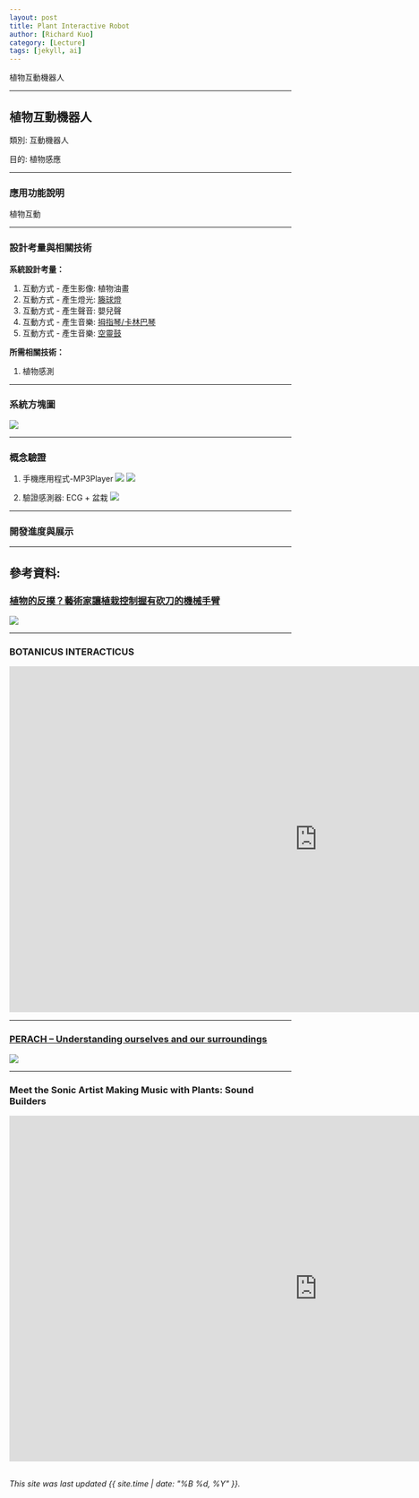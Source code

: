 ```yaml
---
layout: post
title: Plant Interactive Robot
author: [Richard Kuo]
category: [Lecture]
tags: [jekyll, ai]
---
```


植物互動機器人

---
## 植物互動機器人

類別: 互動機器人 <br>

目的: 植物感應 <br>

---
### 應用功能說明
植物互動

---
### 設計考量與相關技術
**系統設計考量：**<br>
1. 互動方式 - 產生影像: 植物油畫
2. 互動方式 - 產生燈光: [籐球燈](https://www.ruten.com.tw/item/show?22011338130857)
3. 互動方式 - 產生聲音: 嬰兒聲
4. 互動方式 - 產生音樂: [拇指琴/卡林巴琴](https://www.ruten.com.tw/item/show?22040555968006)
5. 互動方式 - 產生音樂: [空靈鼓](https://www.ruten.com.tw/item/show?22233080228451)

**所需相關技術：**<br>
1. 植物感測

---
### 系統方塊圖
![](https://github.com/rkuo2023/CSU-projects/blob/main/images/plant-interactive-robot-block-diagram.png?raw=true)

---
### 概念驗證
1. 手機應用程式-MP3Player
![](https://github.com/rkuo2023/CSU-projects/blob/main/images/MP3Player_Designer.PNG?raw=true)
![](https://github.com/rkuo2023/CSU-projects/blob/main/images/MP3Player_Blocks.PNG?raw=true)

2. 驗證感測器: ECG + 盆栽
![](https://gcs.rimg.com.tw/g1/f/ea/df/21735007993567_946.jpg)

---
### 開發進度與展示


---
## 參考資料:

### [植物的反撲？藝術家讓植栽控制握有砍刀的機械手臂](https://www.inside.com.tw/article/29190-david-bowen-plant-machete)
![](https://bucket-img.tnlmedia.com/cabinet/files/consoles/1/teams/1/2022/10/obydgBehbWnS8zBugUisQ1OhrtG2VF2CSk0KZIIY.png?auto=compress&fit=max&w=730)

---
### BOTANICUS INTERACTICUS
<iframe width="1099" height="618" src="https://www.youtube.com/embed/EcRSKEIucjk" title="&quot;BOTANICUS INTERACTICUS&quot;: Interactive Plant Technology" frameborder="0" allow="accelerometer; autoplay; clipboard-write; encrypted-media; gyroscope; picture-in-picture; web-share" allowfullscreen></iframe>

---
### [PERACH – Understanding ourselves and our surroundings](https://www.creativeapplications.net/environment/perach-understanding-ourselves-and-our-surroundings/)
![](https://www.creativeapplications.net/wp-content/uploads/large/giff.gif)

---
### Meet the Sonic Artist Making Music with Plants: Sound Builders
<iframe width="1099" height="618" src="https://www.youtube.com/embed/wYU18eiiFt4" title="Meet the Sonic Artist Making Music with Plants: Sound Builders" frameborder="0" allow="accelerometer; autoplay; clipboard-write; encrypted-media; gyroscope; picture-in-picture; web-share" allowfullscreen></iframe>

<br />
<br />

*This site was last updated {{ site.time | date: "%B %d, %Y" }}.*
